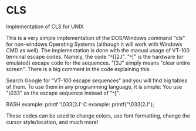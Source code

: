 # CLS
Implementation of CLS for UNIX

This is a very simple implementation of the DOS/Windows command "cls" for non-windows Operating Systems (although it will work with Windows CMD as well).
The implementation is done with the manual usage of VT-100 terminal escape codes. Namely, the code "˄[[2J". "˄[" is the hardware (or emulated) escape code for the sequences. "[2J" simply means "clear entire screen". There is a big comment in the code explaining this.

Search Google for "VT-100 escape sequences" and you will find big tables of them. To use them in any programming language, it is simple: You use "\033" as the escape sequence instead of "˄[".

BASH example: printf '\033[2J'
C example: printf("\033[2J");

These codes can be used to change colors, use font formatting, change the cursor style/location, and much more!

